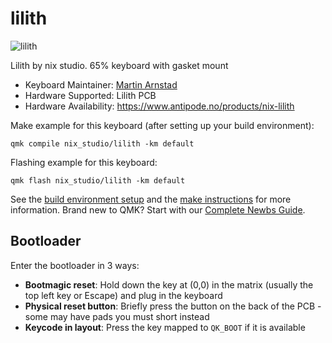 # lilith

![lilith]([img]https://i.imgur.com/aHr3Iia.jpg)

Lilith by nix studio. 65% keyboard with gasket mount

* Keyboard Maintainer: [Martin Arnstad](https://github.com/arnstadm)
* Hardware Supported: Lilith PCB
* Hardware Availability: https://www.antipode.no/products/nix-lilith

Make example for this keyboard (after setting up your build environment):

    qmk compile nix_studio/lilith -km default

Flashing example for this keyboard:

    qmk flash nix_studio/lilith -km default

See the [build environment setup](https://docs.qmk.fm/#/getting_started_build_tools) and the [make instructions](https://docs.qmk.fm/#/getting_started_make_guide) for more information. Brand new to QMK? Start with our [Complete Newbs Guide](https://docs.qmk.fm/#/newbs).

## Bootloader

Enter the bootloader in 3 ways:

* **Bootmagic reset**: Hold down the key at (0,0) in the matrix (usually the top left key or Escape) and plug in the keyboard
* **Physical reset button**: Briefly press the button on the back of the PCB - some may have pads you must short instead
* **Keycode in layout**: Press the key mapped to `QK_BOOT` if it is available

